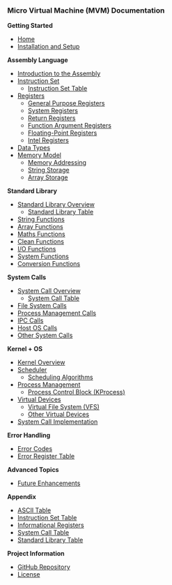 ### Micro Virtual Machine (MVM) Documentation

**Getting Started**
* [Home](Home)
* [Installation and Setup](Getting-Started)

**Assembly Language**
* [Introduction to the Assembly](Assembly-Intro)
* [Instruction Set](Instruction-Set)
    - [Instruction Set Table](Instruction-Table)
* [Registers](Registers)
    - [General Purpose Registers](Registers#general-purpose-registers-g1-g10)
    - [System Registers](Registers#system-registers-s1-s4)
    - [Return Registers](Registers#return-registers-r1-r10)
    - [Function Argument Registers](Registers#function-argument-registers-f1-f10)
    - [Floating-Point Registers](Registers#floating-point-registers-x1-x10)
    - [Intel Registers](Registers#intel-registers-i1-i10)
* [Data Types](DataTypes)
* [Memory Model](Memory-Model)
    - [Memory Addressing](Memory-Model#memory-addressing)
    - [String Storage](Memory-Model#string-storage)
    - [Array Storage](Memory-Model#array-storage)


**Standard Library**
* [Standard Library Overview](Standard-Library)
    - [Standard Library Table](Standard-Library-Table)
* [String Functions](Standard-Library#string-functions)
* [Array Functions](Standard-Library#array-functions)
* [Maths Functions](Standard-Library#maths-functions)
* [Clean Functions](Standard-Library#clean-functions)
* [I/O Functions](Standard-Library#io-functions)
* [System Functions](Standard-Library#system-functions)
* [Conversion Functions](Standard-Library#conversion-functions)

**System Calls**
* [System Call Overview](System-Calls)
    - [System Call Table](System-Calls-Table)
* [File System Calls](System-Calls#file-system-calls)
* [Process Management Calls](System-Calls#process-management-calls)
* [IPC Calls](System-Calls#ipc-calls)
* [Host OS Calls](System-Calls#host-os-calls)
* [Other System Calls](System-Calls#other-system-calls)

**Kernel + OS**
* [Kernel Overview](Architecture-Overview)
* [Scheduler](Scheduler)
    - [Scheduling Algorithms](Scheduler#scheduler-algorithm)
* [Process Management](Process-Management)
    - [Process Control Block (KProcess)](Process-Management#Process-Control-Block-kprocess)
* [Virtual Devices](Virtual-Devices)
    - [Virtual File System (VFS)](Virtual-Devices#virtual-file-system-vfs)
    - [Other Virtual Devices](Virtual-Devices#other-virtual-devices)
* [System Call Implementation](System-Call-Implementation)

**Error Handling**
* [Error Codes](Error-Codes)
* [Error Register Table](Informational-Registers) 

**Advanced Topics**
* [Future Enhancements](Future-Plans)

**Appendix**
* [ASCII Table](ASCII-Table)
* [Instruction Set Table](Instruction-Table)
* [Informational Registers](Informational-Registers)
* [System Call Table](System-Calls-Table)
* [Standard Library Table](Standard-Library-Table)


**Project Information**
* [GitHub Repository](https://github.com/ChippyPlus/micro-vm)
* [License](https://github.com/ChippyPlus/micro-vm/blob/master/LICENSE)